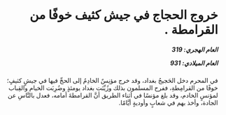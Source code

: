 <h1 dir="rtl">خروج الحجاج في جيش كثيف خوفًا من القرامطة .</h1>

<h5 dir="rtl">العام الهجري:  319

العام الميلادي: 931

</h5>

<p dir="rtl">في المحرم دخل الحَجيجُ بغداد، وقد خرج مؤنِسٌ الخادِمُ إلى الحجِّ فيها في جيشٍ كثيفٍ؛ خوفًا من القرامِطةِ، ففرح المسلمون بذلك وزُيِّنَت بغداد يومئذٍ وضُرِبَت الخيام والقِباب لمؤنسٍ الخادم، وقد بلغ مؤنسًا في أثناء الطريق أنَّ القرامطةَ أمامه، فعدل بالنَّاسِ عن الجادة، وأخذ بهم في شعابٍ وأوديةٍ أيَّامًا.</p></br>
